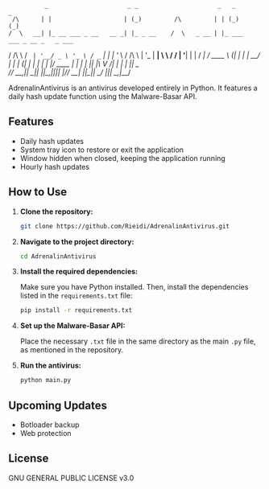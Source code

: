 
              _                      _ _                      _   _       _                
     /\      | |                    | (_)         /\         | | (_)     (_)               
    /  \   __| |_ __ ___ _ __   __ _| |_ _ __    /  \   _ __ | |_ ___   ___ _ __ _   _ ___ 
   / /\ \ / _` | '__/ _ \ '_ \ / _` | | | '_ \  / /\ \ | '_ \| __| \ \ / / | '__| | | / __|
  / ____ \ (_| | | |  __/ | | | (_| | | | | | |/ ____ \| | | | |_| |\ V /| | |  | |_| \__ \
 /_/    \_\__,_|_|  \___|_| |_|\__,_|_|_|_| |_/_/    \_\_| |_|\__|_| \_/ |_|_|   \__,_|___/
                                                                                           
                                                                                           

AdrenalinAntivirus is an antivirus developed entirely in Python. It features a daily hash update function using the Malware-Basar API.

## Features

- Daily hash updates
- System tray icon to restore or exit the application
- Window hidden when closed, keeping the application running
- Hourly hash updates

## How to Use

1. **Clone the repository:**

   ```bash
   git clone https://github.com/Rieidi/AdrenalinAntivirus.git
   ```

2. **Navigate to the project directory:**

   ```bash
   cd AdrenalinAntivirus
   ```

3. **Install the required dependencies:**

   Make sure you have Python installed. Then, install the dependencies listed in the `requirements.txt` file:

   ```bash
   pip install -r requirements.txt
   ```

4. **Set up the Malware-Basar API:**

   Place the necessary `.txt` file in the same directory as the main `.py` file, as mentioned in the repository.

5. **Run the antivirus:**

   ```bash
   python main.py
   ```

## Upcoming Updates

- Botloader backup
- Web protection

## License

GNU GENERAL PUBLIC LICENSE v3.0
